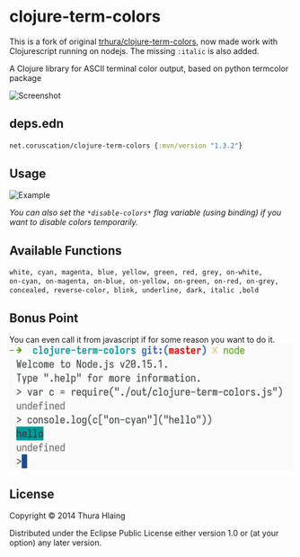 # clojure-term-colors

This is a fork of original [trhura/clojure-term-colors](https://github.com/trhura/clojure-term-colors), now made work with Clojurescript running on nodejs. 
The missing `:italic` is also added.

A Clojure library for ASCII terminal color output, based on python
termcolor package

![Screenshot](doc/info.png)

## deps.edn

```clojure
net.coruscation/clojure-term-colors {:mvn/version "1.3.2"}
```

## Usage

![Example](doc/example.png)

_You can also set the `*disable-colors*` flag variable (using binding) if you want
to disable colors temporarily._

## Available Functions

```
white, cyan, magenta, blue, yellow, green, red, grey, on-white,
on-cyan, on-magenta, on-blue, on-yellow, on-green, on-red, on-grey,
concealed, reverse-color, blink, underline, dark, italic ,bold
```

## Bonus Point

You can even call it from javascript if for some reason you want to do it.
![Calling From Js](./doc/calling_from_js.png)


## License

Copyright © 2014 Thura Hlaing

Distributed under the Eclipse Public License either version 1.0 or (at
your option) any later version.
